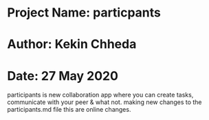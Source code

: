 # Project Name: particpants
# Author: Kekin Chheda
# Date: 27 May 2020

participants is new collaboration app where you can create tasks, communicate with your peer & what not. 
making new changes to the participants.md file this are online changes.

